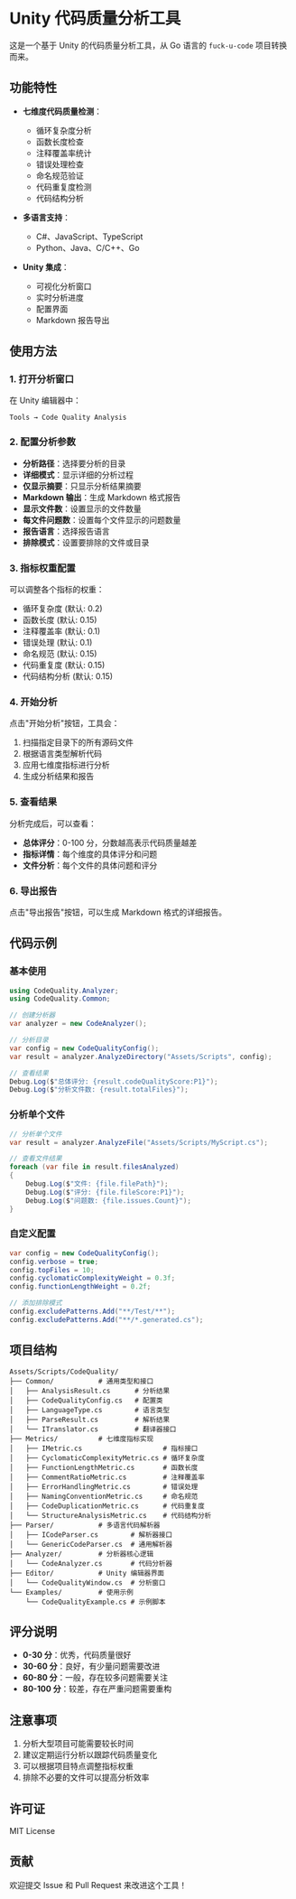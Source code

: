 # Unity 代码质量分析工具

这是一个基于 Unity 的代码质量分析工具，从 Go 语言的 `fuck-u-code` 项目转换而来。

## 功能特性

- **七维度代码质量检测**：
  - 循环复杂度分析
  - 函数长度检查
  - 注释覆盖率统计
  - 错误处理检查
  - 命名规范验证
  - 代码重复度检测
  - 代码结构分析

- **多语言支持**：
  - C#、JavaScript、TypeScript
  - Python、Java、C/C++、Go

- **Unity 集成**：
  - 可视化分析窗口
  - 实时分析进度
  - 配置界面
  - Markdown 报告导出

## 使用方法

### 1. 打开分析窗口

在 Unity 编辑器中：
```
Tools → Code Quality Analysis
```

### 2. 配置分析参数

- **分析路径**：选择要分析的目录
- **详细模式**：显示详细的分析过程
- **仅显示摘要**：只显示分析结果摘要
- **Markdown 输出**：生成 Markdown 格式报告
- **显示文件数**：设置显示的文件数量
- **每文件问题数**：设置每个文件显示的问题数量
- **报告语言**：选择报告语言
- **排除模式**：设置要排除的文件或目录

### 3. 指标权重配置

可以调整各个指标的权重：
- 循环复杂度 (默认: 0.2)
- 函数长度 (默认: 0.15)
- 注释覆盖率 (默认: 0.1)
- 错误处理 (默认: 0.1)
- 命名规范 (默认: 0.15)
- 代码重复度 (默认: 0.15)
- 代码结构分析 (默认: 0.15)

### 4. 开始分析

点击"开始分析"按钮，工具会：
1. 扫描指定目录下的所有源码文件
2. 根据语言类型解析代码
3. 应用七维度指标进行分析
4. 生成分析结果和报告

### 5. 查看结果

分析完成后，可以查看：
- **总体评分**：0-100 分，分数越高表示代码质量越差
- **指标详情**：每个维度的具体评分和问题
- **文件分析**：每个文件的具体问题和评分

### 6. 导出报告

点击"导出报告"按钮，可以生成 Markdown 格式的详细报告。

## 代码示例

### 基本使用

```csharp
using CodeQuality.Analyzer;
using CodeQuality.Common;

// 创建分析器
var analyzer = new CodeAnalyzer();

// 分析目录
var config = new CodeQualityConfig();
var result = analyzer.AnalyzeDirectory("Assets/Scripts", config);

// 查看结果
Debug.Log($"总体评分: {result.codeQualityScore:P1}");
Debug.Log($"分析文件数: {result.totalFiles}");
```

### 分析单个文件

```csharp
// 分析单个文件
var result = analyzer.AnalyzeFile("Assets/Scripts/MyScript.cs");

// 查看文件结果
foreach (var file in result.filesAnalyzed)
{
    Debug.Log($"文件: {file.filePath}");
    Debug.Log($"评分: {file.fileScore:P1}");
    Debug.Log($"问题数: {file.issues.Count}");
}
```

### 自定义配置

```csharp
var config = new CodeQualityConfig();
config.verbose = true;
config.topFiles = 10;
config.cyclomaticComplexityWeight = 0.3f;
config.functionLengthWeight = 0.2f;

// 添加排除模式
config.excludePatterns.Add("**/Test/**");
config.excludePatterns.Add("**/*.generated.cs");
```

## 项目结构

```
Assets/Scripts/CodeQuality/
├── Common/           # 通用类型和接口
│   ├── AnalysisResult.cs      # 分析结果
│   ├── CodeQualityConfig.cs   # 配置类
│   ├── LanguageType.cs        # 语言类型
│   ├── ParseResult.cs         # 解析结果
│   └── ITranslator.cs         # 翻译器接口
├── Metrics/          # 七维度指标实现
│   ├── IMetric.cs                    # 指标接口
│   ├── CyclomaticComplexityMetric.cs # 循环复杂度
│   ├── FunctionLengthMetric.cs       # 函数长度
│   ├── CommentRatioMetric.cs         # 注释覆盖率
│   ├── ErrorHandlingMetric.cs        # 错误处理
│   ├── NamingConventionMetric.cs     # 命名规范
│   ├── CodeDuplicationMetric.cs      # 代码重复度
│   └── StructureAnalysisMetric.cs    # 代码结构分析
├── Parser/           # 多语言代码解析器
│   ├── ICodeParser.cs        # 解析器接口
│   └── GenericCodeParser.cs  # 通用解析器
├── Analyzer/         # 分析器核心逻辑
│   └── CodeAnalyzer.cs       # 代码分析器
├── Editor/           # Unity 编辑器界面
│   └── CodeQualityWindow.cs  # 分析窗口
└── Examples/         # 使用示例
    └── CodeQualityExample.cs # 示例脚本
```

## 评分说明

- **0-30 分**：优秀，代码质量很好
- **30-60 分**：良好，有少量问题需要改进
- **60-80 分**：一般，存在较多问题需要关注
- **80-100 分**：较差，存在严重问题需要重构

## 注意事项

1. 分析大型项目可能需要较长时间
2. 建议定期运行分析以跟踪代码质量变化
3. 可以根据项目特点调整指标权重
4. 排除不必要的文件可以提高分析效率

## 许可证

MIT License

## 贡献

欢迎提交 Issue 和 Pull Request 来改进这个工具！
